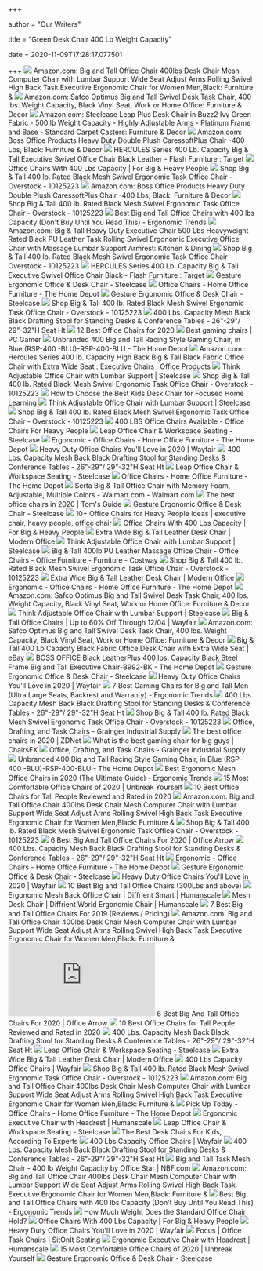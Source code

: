 +++
        
author = "Our Writers"
        
title = "Green Desk Chair 400 Lb Weight Capacity"
        
date = 2020-11-09T17:28:17.077501
        
+++
[ ![](https://m.media-amazon.com/images/I/6116gQcN5xL._AC_UL400_.jpg)](https://m.media-amazon.com/images/I/6116gQcN5xL._AC_UL400_.jpg) Amazon.com: Big and Tall Office Chair 400lbs Desk Chair Mesh Computer Chair  with Lumbar Support Wide Seat Adjust Arms Rolling Swivel High Back Task  Executive Ergonomic Chair for Women Men,Black: Furniture &
[ ![](https://images-na.ssl-images-amazon.com/images/I/71dPJnB%2BuDL._AC_SL1500_.jpg)](https://images-na.ssl-images-amazon.com/images/I/71dPJnB%2BuDL._AC_SL1500_.jpg) Amazon.com: Safco Optimus Big and Tall Swivel Desk Task Chair, 400 lbs. Weight  Capacity, Black Vinyl Seat, Work or Home Office: Furniture & Decor
[ ![](https://m.media-amazon.com/images/I/31Ubcnd4q1L._AC_UL400_.jpg)](https://m.media-amazon.com/images/I/31Ubcnd4q1L._AC_UL400_.jpg) Amazon.com: Steelcase Leap Plus Desk Chair in Buzz2 Ivy Green Fabric - 500 lb  Weight Capacity - Highly Adjustable Arms - Platinum Frame and Base -  Standard Carpet Casters: Furniture & Decor
[ ![](https://images-na.ssl-images-amazon.com/images/I/81TL0rA8c4L._AC_SY550_.jpg)](https://images-na.ssl-images-amazon.com/images/I/81TL0rA8c4L._AC_SY550_.jpg) Amazon.com: Boss Office Products Heavy Duty Double Plush CaressoftPlus Chair -400 Lbs, Black: Furniture & Decor
[ ![](https://target.scene7.com/is/image/Target/GUEST_687fbada-33f3-47a2-a4c0-5fa50eb8ce08)](https://target.scene7.com/is/image/Target/GUEST_687fbada-33f3-47a2-a4c0-5fa50eb8ce08) HERCULES Series 400 Lb. Capacity Big & Tall Executive Swivel Office Chair  Black Leather - Flash Furniture : Target
[ ![](https://images-na.ssl-images-amazon.com/images/I/71k-vxLqFXL._AC_SL1500_.jpg)](https://images-na.ssl-images-amazon.com/images/I/71k-vxLqFXL._AC_SL1500_.jpg) Office Chairs With 400 Lbs Capacity | For Big & Heavy People
[ ![](https://ak1.ostkcdn.com/images/products/is/images/direct/e4cdac75fdc86e5d2235bc9ee95823dab5981d68/Big-%26-Tall-400-lb.-Rated-Black-Mesh-Swivel-Ergonomic-Task-Office-Chair.jpg)](https://ak1.ostkcdn.com/images/products/is/images/direct/e4cdac75fdc86e5d2235bc9ee95823dab5981d68/Big-%26-Tall-400-lb.-Rated-Black-Mesh-Swivel-Ergonomic-Task-Office-Chair.jpg) Shop Big & Tall 400 lb. Rated Black Mesh Swivel Ergonomic Task Office Chair  - Overstock - 10125223
[ ![](https://m.media-amazon.com/images/I/81TL0rA8c4L._AC_.__US500__.jpg)](https://m.media-amazon.com/images/I/81TL0rA8c4L._AC_.__US500__.jpg) Amazon.com: Boss Office Products Heavy Duty Double Plush CaressoftPlus Chair -400 Lbs, Black: Furniture & Decor
[ ![](https://ak1.ostkcdn.com/images/products/is/images/direct/275c7bd5c44af6b77b8ec1025927cc546a7ad296/Big-%26-Tall-400-lb.-Rated-Black-Mesh-Swivel-Ergonomic-Task-Office-Chair.jpg)](https://ak1.ostkcdn.com/images/products/is/images/direct/275c7bd5c44af6b77b8ec1025927cc546a7ad296/Big-%26-Tall-400-lb.-Rated-Black-Mesh-Swivel-Ergonomic-Task-Office-Chair.jpg) Shop Big & Tall 400 lb. Rated Black Mesh Swivel Ergonomic Task Office Chair  - Overstock - 10125223
[ ![](http://ergonomictrends.com/wp-content/uploads/2018/10/best-big-tall-office-chair-400-lbs.jpg)](http://ergonomictrends.com/wp-content/uploads/2018/10/best-big-tall-office-chair-400-lbs.jpg) Best Big and Tall Office Chairs with 400 lbs Capacity (Don't Buy Until You  Read This) - Ergonomic Trends
[ ![](https://images-na.ssl-images-amazon.com/images/I/71UqY%2BrsUML._AC_SY741_.jpg)](https://images-na.ssl-images-amazon.com/images/I/71UqY%2BrsUML._AC_SY741_.jpg) Amazon.com: Big & Tall Heavy Duty Executive Chair 500 Lbs Heavyweight Rated  Black PU Leather Task Rolling Swivel Ergonomic Executive Office Chair with  Massage Lumbar Support Armrest: Kitchen & Dining
[ ![](https://ak1.ostkcdn.com/images/products/is/images/direct/3d847860352fdafec473bb333ceed5f08d736b04/Big-%26-Tall-400-lb.-Rated-Black-Mesh-Swivel-Ergonomic-Task-Office-Chair.jpg)](https://ak1.ostkcdn.com/images/products/is/images/direct/3d847860352fdafec473bb333ceed5f08d736b04/Big-%26-Tall-400-lb.-Rated-Black-Mesh-Swivel-Ergonomic-Task-Office-Chair.jpg) Shop Big & Tall 400 lb. Rated Black Mesh Swivel Ergonomic Task Office Chair  - Overstock - 10125223
[ ![](https://target.scene7.com/is/image/Target/GUEST_26a4bd12-2474-4447-9d7f-f04d3ef66a72)](https://target.scene7.com/is/image/Target/GUEST_26a4bd12-2474-4447-9d7f-f04d3ef66a72) HERCULES Series 400 Lb. Capacity Big & Tall Executive Swivel Office Chair  Black - Flash Furniture : Target
[ ![](https://steelcase-res.cloudinary.com/image/upload/c_fill,dpr_auto,q_70,h_656,w_1166/v1590006825/www.steelcase.com/2020/05/20/20-0140276.jpg)](https://steelcase-res.cloudinary.com/image/upload/c_fill,dpr_auto,q_70,h_656,w_1166/v1590006825/www.steelcase.com/2020/05/20/20-0140276.jpg) Gesture Ergonomic Office & Desk Chair - Steelcase
[ ![](https://images.homedepot-static.com/productImages/11f6993d-5844-4f56-9be3-6124ea45fdd6/svn/walnut-brown-linon-home-decor-office-chairs-178403nat01u-64_400.jpg)](https://images.homedepot-static.com/productImages/11f6993d-5844-4f56-9be3-6124ea45fdd6/svn/walnut-brown-linon-home-decor-office-chairs-178403nat01u-64_400.jpg) Office Chairs - Home Office Furniture - The Home Depot
[ ![](https://s3.amazonaws.com/steelcase.fsl/pve/prod/scene/5e/5e0f1506e7684e4b8880e59acc252436/0b7cd3c9-ca5a-41e8-b4c3-73a9977e1e9b.png)](https://s3.amazonaws.com/steelcase.fsl/pve/prod/scene/5e/5e0f1506e7684e4b8880e59acc252436/0b7cd3c9-ca5a-41e8-b4c3-73a9977e1e9b.png) Gesture Ergonomic Office & Desk Chair - Steelcase
[ ![](https://ak1.ostkcdn.com/images/products/is/images/direct/0df238aab40a8df9905c37fffb2b393069b216b3/Big-%26-Tall-400-lb.-Rated-Black-Mesh-Swivel-Ergonomic-Task-Office-Chair.jpg)](https://ak1.ostkcdn.com/images/products/is/images/direct/0df238aab40a8df9905c37fffb2b393069b216b3/Big-%26-Tall-400-lb.-Rated-Black-Mesh-Swivel-Ergonomic-Task-Office-Chair.jpg) Shop Big & Tall 400 lb. Rated Black Mesh Swivel Ergonomic Task Office Chair  - Overstock - 10125223
[ ![](https://s.yimg.com/aah/globes-from-modern-office/400-lb-capacity-mesh-back-drafting-stool-for-standing-desks-conference-tables-26-29-29-32-h-seat-ht-39.png)](https://s.yimg.com/aah/globes-from-modern-office/400-lb-capacity-mesh-back-drafting-stool-for-standing-desks-conference-tables-26-29-29-32-h-seat-ht-39.png) 400 Lbs. Capacity Mesh Back Black Drafting Stool for Standing Desks &  Conference Tables - 26"-29"/ 29"-32"H Seat Ht
[ ![](https://www.btod.com/blog/wp-content/uploads/2019/02/embody-hm.jpg)](https://www.btod.com/blog/wp-content/uploads/2019/02/embody-hm.jpg) 12 Best Office Chairs for 2020
[ ![](https://cdn.mos.cms.futurecdn.net/eTsGaLnVkpozHC9CqhA6dK.jpg)](https://cdn.mos.cms.futurecdn.net/eTsGaLnVkpozHC9CqhA6dK.jpg) Best gaming chairs | PC Gamer
[ ![](https://images.homedepot-static.com/productImages/cf99c14f-0cda-41c4-986c-6d6d508aca36/svn/blue-gaming-chairs-rsp-400-blu-64_600.jpg)](https://images.homedepot-static.com/productImages/cf99c14f-0cda-41c4-986c-6d6d508aca36/svn/blue-gaming-chairs-rsp-400-blu-64_600.jpg) Unbranded 400 Big and Tall Racing Style Gaming Chair, in Blue (RSP-400 -BLU)-RSP-400-BLU - The Home Depot
[ ![](https://images-na.ssl-images-amazon.com/images/I/51vUlpFD1UL._AC_SX679_.jpg)](https://images-na.ssl-images-amazon.com/images/I/51vUlpFD1UL._AC_SX679_.jpg) Amazon.com : Hercules Series 400 lb. Capacity High Back Big & Tall Black  Fabric Office Chair with Extra Wide Seat : Executive Chairs : Office  Products
[ ![](https://steelcase-res.cloudinary.com/image/upload/c_fill,dpr_auto,q_70,h_656,w_1166/v1590008568/www.steelcase.com/2020/05/20/20-0140290.jpg)](https://steelcase-res.cloudinary.com/image/upload/c_fill,dpr_auto,q_70,h_656,w_1166/v1590008568/www.steelcase.com/2020/05/20/20-0140290.jpg) Think Adjustable Office Chair with Lumbar Support | Steelcase
[ ![](https://ak1.ostkcdn.com/images/products/is/images/direct/5dda5ec4480ff34acf75efdcc18c8416413b109a/Big-%26-Tall-400-lb.-Rated-Black-Mesh-Swivel-Ergonomic-Task-Office-Chair.jpg)](https://ak1.ostkcdn.com/images/products/is/images/direct/5dda5ec4480ff34acf75efdcc18c8416413b109a/Big-%26-Tall-400-lb.-Rated-Black-Mesh-Swivel-Ergonomic-Task-Office-Chair.jpg) Shop Big & Tall 400 lb. Rated Black Mesh Swivel Ergonomic Task Office Chair  - Overstock - 10125223
[ ![](https://www.firstforwomen.com/wp-content/uploads/sites/2/2020/08/8-1.png)](https://www.firstforwomen.com/wp-content/uploads/sites/2/2020/08/8-1.png) How to Choose the Best Kids Desk Chair for Focused Home Learning
[ ![](https://s3.amazonaws.com/steelcase.fsl/pve/prod/scene/15/159a579037b840b490c8226e1493bcf8/51465ad3-beaa-467c-b721-61aceb853b9f.png)](https://s3.amazonaws.com/steelcase.fsl/pve/prod/scene/15/159a579037b840b490c8226e1493bcf8/51465ad3-beaa-467c-b721-61aceb853b9f.png) Think Adjustable Office Chair with Lumbar Support | Steelcase
[ ![](https://ak1.ostkcdn.com/images/products/is/images/direct/1646417996aeb317073324f54ae2ccd4f5f4b5f6/Big-%26-Tall-400-lb.-Rated-Black-Mesh-Swivel-Ergonomic-Task-Office-Chair.jpg)](https://ak1.ostkcdn.com/images/products/is/images/direct/1646417996aeb317073324f54ae2ccd4f5f4b5f6/Big-%26-Tall-400-lb.-Rated-Black-Mesh-Swivel-Ergonomic-Task-Office-Chair.jpg) Shop Big & Tall 400 lb. Rated Black Mesh Swivel Ergonomic Task Office Chair  - Overstock - 10125223
[ ![](https://officechairsforheavypeople.org/wp-content/uploads/2020/10/400-LB-Office-Chairs.jpg)](https://officechairsforheavypeople.org/wp-content/uploads/2020/10/400-LB-Office-Chairs.jpg) 400 LBS Office Chairs Available - Office Chairs For Heavy People
[ ![](https://steelcase-res.cloudinary.com/image/upload/c_fill,dpr_auto,q_70,h_656,w_1166/v1590007508/www.steelcase.com/2020/05/20/20-0140281.jpg)](https://steelcase-res.cloudinary.com/image/upload/c_fill,dpr_auto,q_70,h_656,w_1166/v1590007508/www.steelcase.com/2020/05/20/20-0140281.jpg) Leap Office Chair & Workspace Seating - Steelcase
[ ![](https://images.homedepot-static.com/productImages/85e6a33a-6849-4eed-9cf7-37139b9f9ea7/svn/pink-office-chairs-blokhus-pink-64_400.jpg)](https://images.homedepot-static.com/productImages/85e6a33a-6849-4eed-9cf7-37139b9f9ea7/svn/pink-office-chairs-blokhus-pink-64_400.jpg) Ergonomic - Office Chairs - Home Office Furniture - The Home Depot
[ ![](https://secure.img1-ag.wfcdn.com/im/06115141/resize-h600-w600%5Ecompr-r85/6189/61890817/Office+Chairs.jpg)](https://secure.img1-ag.wfcdn.com/im/06115141/resize-h600-w600%5Ecompr-r85/6189/61890817/Office+Chairs.jpg) Heavy Duty Office Chairs You'll Love in 2020 | Wayfair
[ ![](https://s.yimg.com/aah/globes-from-modern-office/400-lbs-capacity-mesh-back-black-drafting-stool-for-standing-desks-conference-tables-26-29-29-32-h-seat-ht-11.png)](https://s.yimg.com/aah/globes-from-modern-office/400-lbs-capacity-mesh-back-black-drafting-stool-for-standing-desks-conference-tables-26-29-29-32-h-seat-ht-11.png) 400 Lbs. Capacity Mesh Back Black Drafting Stool for Standing Desks &  Conference Tables - 26"-29"/ 29"-32"H Seat Ht
[ ![](https://steelcase-res.cloudinary.com/image/upload/c_fill,dpr_auto,q_70,h_656,w_1166/v1590007504/www.steelcase.com/2020/05/20/20-0140279.jpg)](https://steelcase-res.cloudinary.com/image/upload/c_fill,dpr_auto,q_70,h_656,w_1166/v1590007504/www.steelcase.com/2020/05/20/20-0140279.jpg) Leap Office Chair & Workspace Seating - Steelcase
[ ![](https://images.homedepot-static.com/productImages/26021273-f2d7-4203-b236-483e6b13529b/svn/blue-linon-home-decor-office-chairs-178404aqua01u-64_400.jpg)](https://images.homedepot-static.com/productImages/26021273-f2d7-4203-b236-483e6b13529b/svn/blue-linon-home-decor-office-chairs-178404aqua01u-64_400.jpg) Office Chairs - Home Office Furniture - The Home Depot
[ ![](https://i5.walmartimages.com/asr/924eaa33-4456-4dae-96f6-9373ddd8c91f_1.ef95316cd9332dff77ede80bd7c0cfe8.jpeg?odnWidth=612&odnHeight=612&odnBg=ffffff)](https://i5.walmartimages.com/asr/924eaa33-4456-4dae-96f6-9373ddd8c91f_1.ef95316cd9332dff77ede80bd7c0cfe8.jpeg?odnWidth=612&odnHeight=612&odnBg=ffffff) Serta Big & Tall Office Chair with Memory Foam, Adjustable, Multiple Colors  - Walmart.com - Walmart.com
[ ![](https://cdn.mos.cms.futurecdn.net/chg3AGHkpwVFcZeK26TKuA-1200-80.jpg)](https://cdn.mos.cms.futurecdn.net/chg3AGHkpwVFcZeK26TKuA-1200-80.jpg) The best office chairs in 2020 | Tom's Guide
[ ![](https://steelcase-res.cloudinary.com/image/upload/c_fill,dpr_auto,q_70,h_656,w_1166/v1590006811/www.steelcase.com/2020/05/20/20-0140271.jpg)](https://steelcase-res.cloudinary.com/image/upload/c_fill,dpr_auto,q_70,h_656,w_1166/v1590006811/www.steelcase.com/2020/05/20/20-0140271.jpg) Gesture Ergonomic Office & Desk Chair - Steelcase
[ ![](https://i.pinimg.com/236x/5a/d5/49/5ad54961993581c52b9bd162bd7369ba.jpg)](https://i.pinimg.com/236x/5a/d5/49/5ad54961993581c52b9bd162bd7369ba.jpg) 10+ Office Chairs for Heavy People ideas | executive chair, heavy people, office  chair
[ ![](https://forbigandheavypeople.com/wp-content/uploads/2018/06/Big-Tall-Office-chair-400-LB-300x297.jpg)](https://forbigandheavypeople.com/wp-content/uploads/2018/06/Big-Tall-Office-chair-400-LB-300x297.jpg) Office Chairs With 400 Lbs Capacity | For Big & Heavy People
[ ![](https://s.yimg.com/aah/modernoffice/extra-wide-500-lbs-capacity-leather-desk-chair-w-28-w-seat-223.jpg)](https://s.yimg.com/aah/modernoffice/extra-wide-500-lbs-capacity-leather-desk-chair-w-28-w-seat-223.jpg) Extra Wide Big & Tall Leather Desk Chair | Modern Office
[ ![](https://steelcase-res.cloudinary.com/image/upload/c_fill,dpr_auto,q_70,h_656,w_1166/v1590008583/www.steelcase.com/2020/05/20/20-0140294.jpg)](https://steelcase-res.cloudinary.com/image/upload/c_fill,dpr_auto,q_70,h_656,w_1166/v1590008583/www.steelcase.com/2020/05/20/20-0140294.jpg) Think Adjustable Office Chair with Lumbar Support | Steelcase
[ ![](https://assets.costway.com/media/catalog/product/cache/1/thumbnail/750x/9df78eab33525d08d6e5fb8d27136e95/3/_/3_347_5.jpg)](https://assets.costway.com/media/catalog/product/cache/1/thumbnail/750x/9df78eab33525d08d6e5fb8d27136e95/3/_/3_347_5.jpg) Big & Tall 400lb PU Leather Massage Office Chair - Office Chairs - Office  Furniture - Furniture - Costway
[ ![](https://ak1.ostkcdn.com/images/products/is/images/direct/772a3118b1e76d6b9306c041407457dfb9a694aa/Big-%26-Tall-400-lb.-Rated-Black-Mesh-Swivel-Ergonomic-Task-Office-Chair.jpg)](https://ak1.ostkcdn.com/images/products/is/images/direct/772a3118b1e76d6b9306c041407457dfb9a694aa/Big-%26-Tall-400-lb.-Rated-Black-Mesh-Swivel-Ergonomic-Task-Office-Chair.jpg) Shop Big & Tall 400 lb. Rated Black Mesh Swivel Ergonomic Task Office Chair  - Overstock - 10125223
[ ![](http://feeds2.yourstorewizards.com/2382/images/full/extra-wide-leather-chair-y11147.jpg)](http://feeds2.yourstorewizards.com/2382/images/full/extra-wide-leather-chair-y11147.jpg) Extra Wide Big & Tall Leather Desk Chair | Modern Office
[ ![](https://images.homedepot-static.com/productImages/c88259ee-abf6-4391-8671-e36122e633c8/svn/green-velvet-furniturer-office-chairs-ross-chrome-velvet-cactus-64_400.jpg)](https://images.homedepot-static.com/productImages/c88259ee-abf6-4391-8671-e36122e633c8/svn/green-velvet-furniturer-office-chairs-ross-chrome-velvet-cactus-64_400.jpg) Ergonomic - Office Chairs - Home Office Furniture - The Home Depot
[ ![](https://m.media-amazon.com/images/I/8106ND0sIFL._AC_SS350_.jpg)](https://m.media-amazon.com/images/I/8106ND0sIFL._AC_SS350_.jpg) Amazon.com: Safco Optimus Big and Tall Swivel Desk Task Chair, 400 lbs. Weight  Capacity, Black Vinyl Seat, Work or Home Office: Furniture & Decor
[ ![](https://images.steelcase.com/image/upload/v1419357801/www.steelcase.com/13-0003208.jpg)](https://images.steelcase.com/image/upload/v1419357801/www.steelcase.com/13-0003208.jpg) Think Adjustable Office Chair with Lumbar Support | Steelcase
[ ![](https://secure.img1-ag.wfcdn.com/im/38728970/resize-h600-w600%5Ecompr-r85/4136/41362964/Big+%26+Tall+Office+Chairs.jpg)](https://secure.img1-ag.wfcdn.com/im/38728970/resize-h600-w600%5Ecompr-r85/4136/41362964/Big+%26+Tall+Office+Chairs.jpg) Big & Tall Office Chairs | Up to 60% Off Through 12/04 | Wayfair
[ ![](https://m.media-amazon.com/images/I/71FktN4VlxL._AC_SS350_.jpg)](https://m.media-amazon.com/images/I/71FktN4VlxL._AC_SS350_.jpg) Amazon.com: Safco Optimus Big and Tall Swivel Desk Task Chair, 400 lbs. Weight  Capacity, Black Vinyl Seat, Work or Home Office: Furniture & Decor
[ ![](https://i.ebayimg.com/images/g/-HQAAOSw~Qhbvoh6/s-l400.jpg)](https://i.ebayimg.com/images/g/-HQAAOSw~Qhbvoh6/s-l400.jpg) Big & Tall 400 Lb Capacity Black Fabric Office Desk Chair with Extra Wide  Seat | eBay
[ ![](https://images.homedepot-static.com/productImages/bf1afbe7-a742-476d-8203-45ba4a46ce14/svn/black-boss-office-executive-chairs-b992-bk-64_1000.jpg)](https://images.homedepot-static.com/productImages/bf1afbe7-a742-476d-8203-45ba4a46ce14/svn/black-boss-office-executive-chairs-b992-bk-64_1000.jpg) BOSS OFFICE Black LeatherPlus 400 lbs. Capacity Black Steel Frame Big and  Tall Executive Chair-B992-BK - The Home Depot
[ ![](https://steelcase-res.cloudinary.com/image/upload/c_fill,dpr_auto,q_70,h_656,w_1166/v1590006842/www.steelcase.com/2020/05/20/20-0140278.jpg)](https://steelcase-res.cloudinary.com/image/upload/c_fill,dpr_auto,q_70,h_656,w_1166/v1590006842/www.steelcase.com/2020/05/20/20-0140278.jpg) Gesture Ergonomic Office & Desk Chair - Steelcase
[ ![](https://secure.img1-fg.wfcdn.com/im/22884169/compr-r85/6188/61889292/default.jpg)](https://secure.img1-fg.wfcdn.com/im/22884169/compr-r85/6188/61889292/default.jpg) Heavy Duty Office Chairs You'll Love in 2020 | Wayfair
[ ![](http://ergonomictrends.com/wp-content/uploads/2019/02/best-gaming-chairs-big-tall-men.jpg)](http://ergonomictrends.com/wp-content/uploads/2019/02/best-gaming-chairs-big-tall-men.jpg) 7 Best Gaming Chairs for Big and Tall Men (Ultra Large Seats, Backrest and  Warranty) - Ergonomic Trends
[ ![](https://s.yimg.com/aah/globes-from-modern-office/400-lb-capacity-mesh-back-drafting-stool-for-standing-desks-conference-tables-26-29-29-32-h-seat-ht-13.png)](https://s.yimg.com/aah/globes-from-modern-office/400-lb-capacity-mesh-back-drafting-stool-for-standing-desks-conference-tables-26-29-29-32-h-seat-ht-13.png) 400 Lbs. Capacity Mesh Back Black Drafting Stool for Standing Desks &  Conference Tables - 26"-29"/ 29"-32"H Seat Ht
[ ![](https://ak1.ostkcdn.com/images/products/is/images/direct/d473d827e3ae9097e671069ee3ce59a54068fa88/Big-%26-Tall-400-lb.-Rated-Black-Mesh-Swivel-Ergonomic-Task-Office-Chair.jpg)](https://ak1.ostkcdn.com/images/products/is/images/direct/d473d827e3ae9097e671069ee3ce59a54068fa88/Big-%26-Tall-400-lb.-Rated-Black-Mesh-Swivel-Ergonomic-Task-Office-Chair.jpg) Shop Big & Tall 400 lb. Rated Black Mesh Swivel Ergonomic Task Office Chair  - Overstock - 10125223
[ ![](https://static.grainger.com/rp/s/is/image/Grainger/CGI-AV-ODT-ChairArmStyleFxd-a01)](https://static.grainger.com/rp/s/is/image/Grainger/CGI-AV-ODT-ChairArmStyleFxd-a01) Office, Drafting, and Task Chairs - Grainger Industrial Supply
[ ![](https://zdnet2.cbsistatic.com/hub/i/2020/01/17/5a3e28b6-25e0-42f9-841a-c92fd9e577c3/office-chair-5.jpg)](https://zdnet2.cbsistatic.com/hub/i/2020/01/17/5a3e28b6-25e0-42f9-841a-c92fd9e577c3/office-chair-5.jpg) The best office chairs in 2020 | ZDNet
[ ![](https://chairsfx.com/wp-content/uploads/2020/03/best-400-lbs-gaming-chairs.jpg)](https://chairsfx.com/wp-content/uploads/2020/03/best-400-lbs-gaming-chairs.jpg) What is the best gaming chair for big guys | ChairsFX
[ ![](https://static.grainger.com/rp/s/is/image/Grainger/CGI-AV-ODT-ChairArmSt2WAdj-a01)](https://static.grainger.com/rp/s/is/image/Grainger/CGI-AV-ODT-ChairArmSt2WAdj-a01) Office, Drafting, and Task Chairs - Grainger Industrial Supply
[ ![](https://images.homedepot-static.com/productImages/ec7807f8-2659-41d6-9278-a9578af33ba9/svn/blue-gaming-chairs-rsp-400-blu-4f_600.jpg)](https://images.homedepot-static.com/productImages/ec7807f8-2659-41d6-9278-a9578af33ba9/svn/blue-gaming-chairs-rsp-400-blu-4f_600.jpg) Unbranded 400 Big and Tall Racing Style Gaming Chair, in Blue (RSP-400 -BLU)-RSP-400-BLU - The Home Depot
[ ![](http://ergonomictrends.com/wp-content/uploads/2019/12/best-mesh-office-chairs.jpg)](http://ergonomictrends.com/wp-content/uploads/2019/12/best-mesh-office-chairs.jpg) Best Ergonomic Mesh Office Chairs in 2020 (The Ultimate Guide) - Ergonomic  Trends
[ ![](https://m.media-amazon.com/images/I/5177BFex8yL.jpg)](https://m.media-amazon.com/images/I/5177BFex8yL.jpg) 15 Most Comfortable Office Chairs of 2020 | Unbreak Yourself
[ ![](https://www.theworkbuzz.com/wp-content/uploads/2020/02/berlman-ergonomic-high-back-mesh-office-chairs.jpg)](https://www.theworkbuzz.com/wp-content/uploads/2020/02/berlman-ergonomic-high-back-mesh-office-chairs.jpg) 10 Best Office Chairs for Tall People Reviewed and Rated in 2020
[ ![](https://images-na.ssl-images-amazon.com/images/I/61h8PXG8AQL._AC_UL320_SR256,320_.jpg)](https://images-na.ssl-images-amazon.com/images/I/61h8PXG8AQL._AC_UL320_SR256,320_.jpg) Amazon.com: Big and Tall Office Chair 400lbs Desk Chair Mesh Computer Chair  with Lumbar Support Wide Seat Adjust Arms Rolling Swivel High Back Task  Executive Ergonomic Chair for Women Men,Black: Furniture &
[ ![](https://ak1.ostkcdn.com/images/products/is/images/direct/c689c02fb7761ba5671d27ac434779161e235fdc/Big-%26-Tall-400-lb.-Rated-Black-Mesh-Swivel-Ergonomic-Task-Office-Chair.jpg)](https://ak1.ostkcdn.com/images/products/is/images/direct/c689c02fb7761ba5671d27ac434779161e235fdc/Big-%26-Tall-400-lb.-Rated-Black-Mesh-Swivel-Ergonomic-Task-Office-Chair.jpg) Shop Big & Tall 400 lb. Rated Black Mesh Swivel Ergonomic Task Office Chair  - Overstock - 10125223
[ ![](https://cdn.shortpixel.ai/spai/w_948+q_lossy+ret_img+to_webp/https://officearrow.com/wp-content/uploads/2020/01/Serta-Executive-Chair.jpg)](https://cdn.shortpixel.ai/spai/w_948+q_lossy+ret_img+to_webp/https://officearrow.com/wp-content/uploads/2020/01/Serta-Executive-Chair.jpg) 6 Best Big And Tall Office Chairs For 2020 | Office Arrow
[ ![](https://s.yimg.com/aah/globes-from-modern-office/400-lb-capacity-mesh-back-drafting-stool-for-standing-desks-conference-tables-26-29-29-32-h-seat-ht-10.png)](https://s.yimg.com/aah/globes-from-modern-office/400-lb-capacity-mesh-back-drafting-stool-for-standing-desks-conference-tables-26-29-29-32-h-seat-ht-10.png) 400 Lbs. Capacity Mesh Back Black Drafting Stool for Standing Desks &  Conference Tables - 26"-29"/ 29"-32"H Seat Ht
[ ![](https://images.homedepot-static.com/productImages/84fea2b7-eb04-4696-8bdd-7d1299cdb67d/svn/black-mesh-furniturer-ergonomic-chairs-kite-v1-black-lmkz-64_400.jpg)](https://images.homedepot-static.com/productImages/84fea2b7-eb04-4696-8bdd-7d1299cdb67d/svn/black-mesh-furniturer-ergonomic-chairs-kite-v1-black-lmkz-64_400.jpg) Ergonomic - Office Chairs - Home Office Furniture - The Home Depot
[ ![](https://steelcase-res.cloudinary.com/image/upload/c_fill,dpr_auto,q_70,h_656,w_1166/v1590006820/www.steelcase.com/2020/05/20/20-0140275.jpg)](https://steelcase-res.cloudinary.com/image/upload/c_fill,dpr_auto,q_70,h_656,w_1166/v1590006820/www.steelcase.com/2020/05/20/20-0140275.jpg) Gesture Ergonomic Office & Desk Chair - Steelcase
[ ![](https://secure.img1-fg.wfcdn.com/im/73110180/compr-r85/4294/42948001/default.jpg)](https://secure.img1-fg.wfcdn.com/im/73110180/compr-r85/4294/42948001/default.jpg) Heavy Duty Office Chairs You'll Love in 2020 | Wayfair
[ ![](https://m.media-amazon.com/images/I/41JgcuDYplL.jpg)](https://m.media-amazon.com/images/I/41JgcuDYplL.jpg) 10 Best Big and Tall Office Chairs (300Lbs and above)
[ ![](https://www.humanscale.com/userFiles/images/seating/smart/17_humanscale_diffrient_smart_chair_2.jpg)](https://www.humanscale.com/userFiles/images/seating/smart/17_humanscale_diffrient_smart_chair_2.jpg) Ergonomic Mesh Back Office Chair | Diffrient Smart | Humanscale
[ ![](https://www.humanscale.com/userFiles/images/seating/world/diffrient_task_chair_side_view.jpg)](https://www.humanscale.com/userFiles/images/seating/world/diffrient_task_chair_side_view.jpg) Mesh Desk Chair | Diffrient World Ergonomic Chair | Humanscale
[ ![](https://www.btod.com/blog/wp-content/uploads/2019/03/big-tall-chairs-1-best-bariatric.jpg)](https://www.btod.com/blog/wp-content/uploads/2019/03/big-tall-chairs-1-best-bariatric.jpg) 7 Best Big and Tall Office Chairs For 2019 (Reviews / Pricing)
[ ![](https://images-na.ssl-images-amazon.com/images/I/61iGBLFuf3L._AC_SL1010_.jpg)](https://images-na.ssl-images-amazon.com/images/I/61iGBLFuf3L._AC_SL1010_.jpg) Amazon.com: Big and Tall Office Chair 400lbs Desk Chair Mesh Computer Chair  with Lumbar Support Wide Seat Adjust Arms Rolling Swivel High Back Task  Executive Ergonomic Chair for Women Men,Black: Furniture &
[ ![](https://officearrow.com/wp-content/plugins/aawp/public/image.php?url=aHR0cHM6Ly9tLm1lZGlhLWFtYXpvbi5jb20vaW1hZ2VzL0kvNDFQRmxubWY5dEwuanBn)](https://officearrow.com/wp-content/plugins/aawp/public/image.php?url=aHR0cHM6Ly9tLm1lZGlhLWFtYXpvbi5jb20vaW1hZ2VzL0kvNDFQRmxubWY5dEwuanBn) 6 Best Big And Tall Office Chairs For 2020 | Office Arrow
[ ![](https://www.theworkbuzz.com/wp-content/uploads/2020/02/best-office-chairs-for-tall-people.jpg)](https://www.theworkbuzz.com/wp-content/uploads/2020/02/best-office-chairs-for-tall-people.jpg) 10 Best Office Chairs for Tall People Reviewed and Rated in 2020
[ ![](https://s.yimg.com/aah/globes-from-modern-office/400-lb-capacity-mesh-back-drafting-stool-for-standing-desks-conference-tables-26-29-29-32-h-seat-ht-19.png)](https://s.yimg.com/aah/globes-from-modern-office/400-lb-capacity-mesh-back-drafting-stool-for-standing-desks-conference-tables-26-29-29-32-h-seat-ht-19.png) 400 Lbs. Capacity Mesh Back Black Drafting Stool for Standing Desks &  Conference Tables - 26"-29"/ 29"-32"H Seat Ht
[ ![](https://steelcase-res.cloudinary.com/image/upload/c_fill,dpr_auto,q_70,h_656,w_1166/v1590007512/www.steelcase.com/2020/05/20/20-0140282.jpg)](https://steelcase-res.cloudinary.com/image/upload/c_fill,dpr_auto,q_70,h_656,w_1166/v1590007512/www.steelcase.com/2020/05/20/20-0140282.jpg) Leap Office Chair & Workspace Seating - Steelcase
[ ![](https://s.yimg.com/aah/modernoffice/extra-wide-500-lbs-capacity-leather-desk-chair-w-28-w-seat-235.jpg)](https://s.yimg.com/aah/modernoffice/extra-wide-500-lbs-capacity-leather-desk-chair-w-28-w-seat-235.jpg) Extra Wide Big & Tall Leather Desk Chair | Modern Office
[ ![](https://secure.img1-fg.wfcdn.com/im/46138212/resize-h310-w310%5Ecompr-r85/1217/121765540/home-office-chair-computer-task-chair-adjustable-desk-chair-with-swivel-casters-for-office-leisure-grey.jpg)](https://secure.img1-fg.wfcdn.com/im/46138212/resize-h310-w310%5Ecompr-r85/1217/121765540/home-office-chair-computer-task-chair-adjustable-desk-chair-with-swivel-casters-for-office-leisure-grey.jpg) 400 Lbs Capacity Office Chairs | Wayfair
[ ![](https://ak1.ostkcdn.com/images/products/is/images/direct/ba22b349056efddbb62ce8e29a40a30ac80c1d1a/Big-%26-Tall-400-lb.-Rated-Black-Mesh-Swivel-Ergonomic-Task-Office-Chair.jpg)](https://ak1.ostkcdn.com/images/products/is/images/direct/ba22b349056efddbb62ce8e29a40a30ac80c1d1a/Big-%26-Tall-400-lb.-Rated-Black-Mesh-Swivel-Ergonomic-Task-Office-Chair.jpg) Shop Big & Tall 400 lb. Rated Black Mesh Swivel Ergonomic Task Office Chair  - Overstock - 10125223
[ ![](https://m.media-amazon.com/images/I/81K6fQKgwFL._AC_UL400_.jpg)](https://m.media-amazon.com/images/I/81K6fQKgwFL._AC_UL400_.jpg) Amazon.com: Big and Tall Office Chair 400lbs Desk Chair Mesh Computer Chair  with Lumbar Support Wide Seat Adjust Arms Rolling Swivel High Back Task  Executive Ergonomic Chair for Women Men,Black: Furniture &
[ ![](https://images.homedepot-static.com/productImages/5a03a3db-4715-41cf-805b-68a107211b0f/svn/black-merax-ergonomic-chairs-pp190218aaa-64_400.jpg)](https://images.homedepot-static.com/productImages/5a03a3db-4715-41cf-805b-68a107211b0f/svn/black-merax-ergonomic-chairs-pp190218aaa-64_400.jpg) Pick Up Today - Office Chairs - Home Office Furniture - The Home Depot
[ ![](https://www.humanscale.com/userFiles/images/seating/freedomheadrest/17_humanscale_freedom_headrest_chair_prod2.jpg)](https://www.humanscale.com/userFiles/images/seating/freedomheadrest/17_humanscale_freedom_headrest_chair_prod2.jpg) Ergonomic Executive Chair with Headrest | Humanscale
[ ![](https://scs-catalog-services.s3.amazonaws.com/prod/mcat/image/ac65e321-a646-48f3-93ed-a963d256537c/d00a580a-e377-45fd-bbd9-06bf6a149b47.png)](https://scs-catalog-services.s3.amazonaws.com/prod/mcat/image/ac65e321-a646-48f3-93ed-a963d256537c/d00a580a-e377-45fd-bbd9-06bf6a149b47.png) Leap Office Chair & Workspace Seating - Steelcase
[ ![](https://specials-images.forbesimg.com/imageserve/5f3fa4c0323d03466e973eeb/960x0.jpg?cropX1=0&cropX2=500&cropY1=0&cropY2=500)](https://specials-images.forbesimg.com/imageserve/5f3fa4c0323d03466e973eeb/960x0.jpg?cropX1=0&cropX2=500&cropY1=0&cropY2=500) The Best Desk Chairs For Kids, According To Experts
[ ![](https://secure.img1-fg.wfcdn.com/im/45989555/resize-h310-w310%5Ecompr-r85/1275/127569358/wayfair-basics-mesh-task-office-chair.jpg)](https://secure.img1-fg.wfcdn.com/im/45989555/resize-h310-w310%5Ecompr-r85/1275/127569358/wayfair-basics-mesh-task-office-chair.jpg) 400 Lbs Capacity Office Chairs | Wayfair
[ ![](https://cf-images.us-east-1.prod.boltdns.net/v1/static/800033260001/943717e1-1dc8-4645-96ec-3dd25740ee48/12ce26a7-bbde-4cec-a0d0-755a8fd65419/1280x720/match/image.jpg)](https://cf-images.us-east-1.prod.boltdns.net/v1/static/800033260001/943717e1-1dc8-4645-96ec-3dd25740ee48/12ce26a7-bbde-4cec-a0d0-755a8fd65419/1280x720/match/image.jpg) 400 Lbs. Capacity Mesh Back Black Drafting Stool for Standing Desks &  Conference Tables - 26"-29"/ 29"-32"H Seat Ht
[ ![](https://s7d9.scene7.com/is/image/NationalBusinessFurniture/75-7A773-26_hi)](https://s7d9.scene7.com/is/image/NationalBusinessFurniture/75-7A773-26_hi) Big and Tall Task Mesh Chair - 400 lb Weight Capacity by Office Star |  NBF.com
[ ![](https://m.media-amazon.com/images/I/91dOfiJ6xlL._AC_UL400_.jpg)](https://m.media-amazon.com/images/I/91dOfiJ6xlL._AC_UL400_.jpg) Amazon.com: Big and Tall Office Chair 400lbs Desk Chair Mesh Computer Chair  with Lumbar Support Wide Seat Adjust Arms Rolling Swivel High Back Task  Executive Ergonomic Chair for Women Men,Black: Furniture &
[ ![](http://ergonomictrends.com/wp-content/uploads/2020/05/anda-seat-kaiser-chair-review-amz.jpg)](http://ergonomictrends.com/wp-content/uploads/2020/05/anda-seat-kaiser-chair-review-amz.jpg) Best Big and Tall Office Chairs with 400 lbs Capacity (Don't Buy Until You  Read This) - Ergonomic Trends
[ ![](http://s7d9.scene7.com/is/image/OfficeChairscom/Chair_Weight_Capacity?wid=600&id=ubHrK3&fmt=jpg&fit=constrain,1&wid=594&hei=594)](http://s7d9.scene7.com/is/image/OfficeChairscom/Chair_Weight_Capacity?wid=600&id=ubHrK3&fmt=jpg&fit=constrain,1&wid=594&hei=594) How Much Weight Does the Standard Office Chair Hold?
[ ![](https://images-na.ssl-images-amazon.com/images/I/81R4zvY7AAL._SL1500_.jpg)](https://images-na.ssl-images-amazon.com/images/I/81R4zvY7AAL._SL1500_.jpg) Office Chairs With 400 Lbs Capacity | For Big & Heavy People
[ ![](https://secure.img1-ag.wfcdn.com/im/86539348/resize-h310-w310%5Ecompr-r85/1234/123441431/bilger-linen-task-chair.jpg)](https://secure.img1-ag.wfcdn.com/im/86539348/resize-h310-w310%5Ecompr-r85/1234/123441431/bilger-linen-task-chair.jpg) Heavy Duty Office Chairs You'll Love in 2020 | Wayfair
[ ![](https://www.sitonit.net/content/dam/exemplis/webimages/product/focus/gallery/sport/med_res/focus_sport_stool_midback_freeway_maharam_manner_parakeet_height_adj_black_base.jpg.smartthumb.250.300.png)](https://www.sitonit.net/content/dam/exemplis/webimages/product/focus/gallery/sport/med_res/focus_sport_stool_midback_freeway_maharam_manner_parakeet_height_adj_black_base.jpg.smartthumb.250.300.png) Focus | Office Task Chairs | SitOnIt Seating
[ ![](https://www.humanscale.com/userFiles/images/seating/freedomheadrest/17_humanscale_freedom_headrest_chair_6.jpg)](https://www.humanscale.com/userFiles/images/seating/freedomheadrest/17_humanscale_freedom_headrest_chair_6.jpg) Ergonomic Executive Chair with Headrest | Humanscale
[ ![](https://m.media-amazon.com/images/I/518YLQETYdL.jpg)](https://m.media-amazon.com/images/I/518YLQETYdL.jpg) 15 Most Comfortable Office Chairs of 2020 | Unbreak Yourself
[ ![](https://steelcase-res.cloudinary.com/image/upload/c_fill,dpr_auto,q_70,h_600,w_1200/v1589932105/www.steelcase.com/2020/05/19/20-140118-oneup.jpg)](https://steelcase-res.cloudinary.com/image/upload/c_fill,dpr_auto,q_70,h_600,w_1200/v1589932105/www.steelcase.com/2020/05/19/20-140118-oneup.jpg) Gesture Ergonomic Office & Desk Chair - Steelcase
